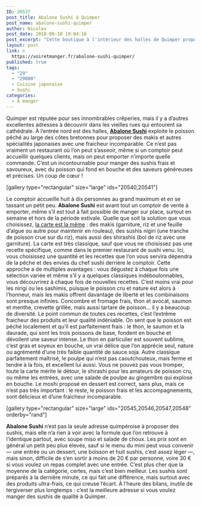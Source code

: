 ```yaml
---
ID: 20537
post_title: Abalone Sushi à Quimper
post_name: abalone-sushi-quimper
author: Nicolas
post_date: 2018-08-10 19:04:16
post_excerpt: "Cette boutique à l'intérieur des halles de Quimper propose des sushis préparés à la commande et réalisés à partir de produits ultra-frais, en particulier pour le poisson pêché localement. Elle ne paie pas de mine, mais c'est probablement la meilleure adresse en ville pour manger des sushis !"
layout: post
link: >
  https://voiretmanger.fr/abalone-sushi-quimper/
published: true
tags:
  - "29"
  - "29000"
  - Cuisine japonaise
  - Sushi
categories:
  - À manger
---
```

Quimper est réputée pour ses innombrables crêperies, mais il y a d’autres excellentes adresses à découvrir dans les vieilles rues qui entourent sa cathédrale. À l’entrée nord est des halles, [**Abalone Sushi**](https://www.facebook.com/SIMSUSHI/) exploite le poisson pêché au large des côtes bretonnes pour proposer des makis et autres spécialités japonaises avec une fraicheur incomparable. Ce n’est pas vraiment un restaurant où l’on peut s’asseoir, même si un comptoir peut accueillir quelques clients, mais on peut emporter n’importe quelle commande. C’est un incontournable pour manger des sushis frais et savoureux, avec du poisson qui fond en bouche et des saveurs généreuses et précises. Un coup de cœur !

[gallery type="rectangular" size="large" ids="20540,20541"]

Le comptoir accueille huit à dix personnes au grand maximum et en se tassant un petit peu. **Abalone Sushi** est avant tout un comptoir de vente à emporter, même s’il est tout à fait possible de manger sur place, surtout en semaine et hors de la période estivale. Quelle que soit la solution que vous choisissez, [la carte est la même](https://voiretmanger.fr/wp-content/uploads/2018/08/abalone-sushi-carte.jpg) : des makis (garniture, riz et une feuille d’algue ou autre pour maintenir en rouleau), des sushis nigiri (une tranche de poisson crue sur du riz), mais aussi des shirashis (bol de riz avec une garniture). La carte est très classique, sauf que vous ne choisissez pas une recette spécifique, comme dans le premier restaurant de sushi venu. Ici, vous choisissez une quantité et les recettes que l’on vous servira dépendra de la pêche et des envies du chef sushi derrière le comptoir. Cette approche a de multiples avantages : vous dégustez à chaque fois une sélection variée et même s’il y a quelques classiques indéboulonnables, vous découvrirez à chaque fois de nouvelles recettes. C’est moins vrai pour les nirigi ou les sashimis, puisque le poisson cru et nature est alors à l’honneur, mais les makis offrent davantage de liberté et les combinaisons sont presque infinies. Concombre et fromage frais, thon et avocat, saumon et menthe, crevette grillée, mais aussi tartare de poisson… il y a beaucoup de diversité. Le point commun de toutes ces recettes, c’est l’extrême fraicheur des produits et leur qualité indéniable. On sent que le poisson est pêché localement et qu’il est parfaitement frais : le thon, le saumon et la daurade, qui sont les trois poissons de base, fondent en bouche et dévoilent une saveur intense. Le thon en particulier est souvent sublime, c’est gras et soyeux en bouche, un vrai délice que l’on apprécie seul, nature ou agrémenté d’une très faible quantité de sauce soja. Autre classique parfaitement maîtrisé, le poulpe qui n’est pas caoutchouteux, mais ferme et tendre à la fois, et excellent lui aussi. Vous ne pouvez pas vous tromper, toute la carte mérite le détour, le shirashi pour les amateurs de poisson cru, ou même les entrées, avec une salade de poulpe au gingembre qui explose en bouche. Le moshi proposé en dessert est correct, sans plus, mais ce n’est pas très important : le reste, le poisson frais et les accompagnements, sont délicieux et d’une fraicheur incomparable. 

[gallery type="rectangular" size="large" ids="20545,20546,20547,20548" orderby="rand"]

**Abalone Sushi** n’est pas la seule adresse quimpéroise à proposer des sushis, mais elle n’a rien à voir avec la formule que l’on retrouve à l’identique partout, avec soupe miso et salade de choux. Les prix sont en général un petit peu plus élevés, sauf si le menu du mini peut vous convenir — une entrée ou un dessert, une boisson et huit sushis, c’est assez léger —, mais sinon, difficile de s’en sortir à moins de 20 € par personne, voire 30 € si vous voulez un repas complet avec une entrée. C’est plus cher que la moyenne de la catégorie, certes, mais c’est bien meilleur. Les sushis sont préparés à la dernière minute, ce qui fait une différence, mais surtout avec des produits ultra-frais, ce qui creuse l’écart. À l’heure des bilans, inutile de tergiverser plus longtemps : c’est la meilleure adresse si vous voulez manger des sushis de qualité à Quimper.